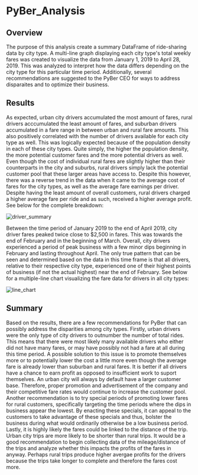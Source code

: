 # PyBer_Analysis

## Overview
The purpose of this analysis create a summary DataFrame of ride-sharing data by city type. A multi-line graph displaying each city type's total weekly fares was created to visualize the data from January 1, 2019 to April 28, 2019. This was analyzed to interpret how the data differs depending on the city type for this particular time period. Additionally, several recommendations are suggested to the PyBer CEO for ways to address disparaites and to optimize their business. 

## Results
As expected, urban city drivers accumulated the most amount of fares, rural drivers acccumulated the least amount of fares, and suburban drivers accumulated in a fare range in between urban and rural fare amounts. This also positively correlated with the number of drivers available for each city type as well. This was logically expected because of the population density in each of these city types. Quite simply, the higher the population density, the more potential customer fares and the more potential drivers as well. Even though the cost of individual rural fares are slightly higher than their counterparts in the city and suburbs, rural drivers simply lack the potential customer pool that these larger areas have access to. Despite this however, there was a reverse trend in the data when it came to the average cost of fares for the city types, as well as the average fare earnings per driver. Despite having the least amount of overall customers, rural drivers charged a higher average fare per ride and as such, received a higher average profit. See below for the complete breakdown:

![driver_summary](Resources/driver_summary.png)

Between the time period of January 2019 to the end of April 2019, city driver fares peaked twice close to $2,500 in fares. This was towards the end of February and in the beginning of March. Overall, city drivers experienced a period of peak business with a few minor dips beginning in February and lasting throughout April. The only true pattern that can be seen and determined based on the data in this time frame is that all drivers, relative to their respective city type, experienced one of their highest points of business (if not the actual highest) near the end of February. See below for a multiple-line chart visualizing the fare data for drivers in all city types:

![line_chart](Resources/line_chart.png)

## Summary
Based on the results, there are a few recommendations for PyBer that can possibly address the disparities among city types. Firstly, urban drivers were the only type of city drivers to outnumber the number of total rides. This means that there were most likely many available drivers who either did not have many fares, or may have possibly not had a fare at all during this time period. A possible solution to this issue is to promote themselves more or to potentially lower the cost a little more even though the average fare is already lower than suburban and rural fares. It is better if all drivers have a chance to earn profit as opposed to insufficient work to suport themselves. An urban city will always by default have a larger customer base. Therefore, proper promotion and advertisement of the company and their competitive fare rates would continue to increase the customer pool. Another recommendation is to try special periods of promoting lower fares for rural customers, specifically targeting the time periods where the dips in business appear the lowest. By enacting these specials, it can appeal to the customers to take advantage of these specials and thus, bolster the business during what would ordinarily otherwise be a low business period. Lastly, it is highly likely the fares could be linked to the distance of the trip. Urban city trips are more likely to be shorter than rural trips. It would be a good recommendation to begin collecting data of the mileage/distance of the trips and analyze whether this impacts the profits of the fares in anyway. Perhaps rural trips produce higher avergae profits for the drivers because the trips take longer to complete and therefore the fares cost more.

